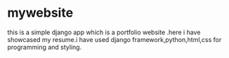 # mywebsite

this is a simple django app which is a portfolio website .here i have showcased my resume.i have used django framework,python,html,css for programming and styling.

